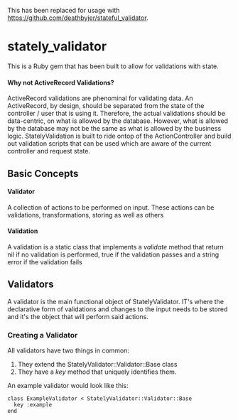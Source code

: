 This has been replaced for usage with https://github.com/deathbyjer/stateful_validator.

# stately_validator

This is a Ruby gem that has been built to allow for validations with state.

#### Why not ActiveRecord Validations?

ActiveRecord validations are phenominal for validating data. An ActiveRecord, by design, should be separated from the state of the controller / user that is using it. Therefore, the actual validations should be data-centric, on what is allowed by the database. However, what is allowed by the database may not be the same as what is allowed by the business logic. StatelyValidation is built to ride ontop of the ActionController and build out validation scripts that can be used which are aware of the current controller and request state.

## Basic Concepts

#### Validator
A collection of actions to be performed on input. These actions can be validations, transformations, storing as well as others

#### Validation
A validation is a static class that implements a _validate_ method that return nil if no validation is performed, true if the validation passes and a string error if the validation fails

## Validators

A validator is the main functional object of StatelyValidator. IT's where the declarative form of validations and changes to the input needs to be stored and it's the object that will perform said actions.

### Creating a Validator

All validators have two things in common:

1. They extend the StatelyValidator::Validator::Base class
2. They have a _key_ method that uniquely identifies them.

An example validator would look like this:
```
class ExampleValidator < StatelyValidator::Validator::Base
  key :example
end
```
